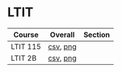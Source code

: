 # LTIT

| Course | Overall | Section |
| ------ | ------- | ------- |
| LTIT 115 | [csv](https://github.com/UCSD-Historical-Enrollment-Data/2025Winter/blob/main/overall/LTIT%20115.csv), [png](https://raw.githubusercontent.com/UCSD-Historical-Enrollment-Data/2025Winter/main/plot_overall/LTIT%20115.png) |  |
| LTIT 2B | [csv](https://github.com/UCSD-Historical-Enrollment-Data/2025Winter/blob/main/overall/LTIT%202B.csv), [png](https://raw.githubusercontent.com/UCSD-Historical-Enrollment-Data/2025Winter/main/plot_overall/LTIT%202B.png) |  |
